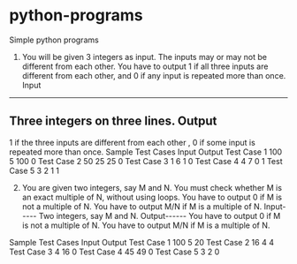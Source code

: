 # python-programs
Simple python programs

1. You will be given 3 integers as input. The inputs may or may not be different from each other.
You have to output 1 if all three inputs are different from each other, and 0 if any input is repeated more than
once.
Input
-----
Three integers on three lines.
Output
------
1 if the three inputs are different from each other
, 0 if some input is repeated more than once.
Sample Test Cases
Input Output
Test Case 1 100 5 100 0
Test Case 2 50 25 25 0
Test Case 3 1 6 1 0
Test Case 4 4 7 0 1
Test Case 5 3 2 1 1

2. You are given two integers, say M and N.
You must check whether M is an exact multiple of N, without using loops.
You have to output 0 if M is not a multiple of N.
You have to output M/N if M is a multiple of N.
Input-----
Two integers, say M and N.
Output------
You have to output 0 if M is not a multiple of N.
You have to output M/N if M is a multiple of N.

Sample Test Cases
Input Output
Test Case 1 100 5 20
Test Case 2 16 4 4
Test Case 3 4 16 0
Test Case 4 45 49 0
Test Case 5 3 2 0

